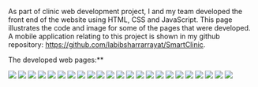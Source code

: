 As part of clinic web development project, I and my team developed the front end of the website using HTML, CSS and JavaScript. This page illustrates the code and image for some of the pages that were developed. A mobile application relating to this project is shown in my github repository: https://github.com/labibsharrarrayat/SmartClinic. <br />


The developed web pages:**

![](web_screenshots/p1.JPG)
![](web_screenshots/p2.JPG)
![](web_screenshots/p3.JPG)
![](web_screenshots/p4.JPG)
![](web_screenshots/p5.JPG)
![](web_screenshots/p6.JPG)
![](web_screenshots/p7.JPG)
![](web_screenshots/p8.JPG)
![](web_screenshots/p9.JPG)
![](web_screenshots/p10.JPG)
![](web_screenshots/p11.JPG)
![](web_screenshots/p12.JPG)
![](web_screenshots/p13.JPG)
![](web_screenshots/p14.JPG)
![](web_screenshots/p15.JPG)
![](web_screenshots/p16.JPG)
![](web_screenshots/p17.JPG)
![](web_screenshots/p18.JPG)
![](web_screenshots/p19.JPG)
![](web_screenshots/p20.JPG)
![](web_screenshots/p21.JPG)
![](web_screenshots/p22.JPG)
![](web_screenshots/p23.JPG)
